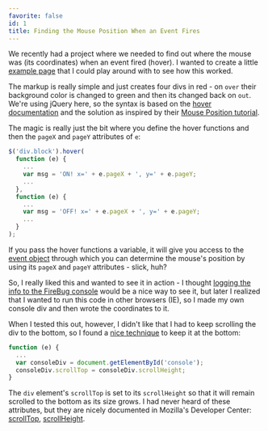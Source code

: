 ```yaml
---
favorite: false
id: 1
title: Finding the Mouse Position When an Event Fires
---
```


We recently had a project where we needed to find out where the mouse was (its
coordinates) when an event fired (hover). I wanted to create a little [example
page](/rotten.html#1) that I could play around with to see how this worked.

The markup is really simple and just creates four divs in red - on `over` their
background color is changed to green and then its changed back on `out`. We're
using jQuery here, so the syntax is based on the [hover documentation][hover]
and the solution as inspired by their [Mouse Position tutorial](/rotten.html#2).

The magic is really just the bit where you define the hover functions and then
the `pageX` and `pageY` attributes of `e`:

```javascript
$('div.block').hover(
  function (e) {
    ...
    var msg = 'ON! x=' + e.pageX + ', y=' + e.pageY;
    ...
  },
  function (e) {
    ...
    var msg = 'OFF! x=' + e.pageX + ', y=' + e.pageY;
    ...
  }
);
```

If you pass the hover functions a variable, it will give you access to the
[event object][event_object] through which you can determine the mouse's
position by using its `pageX` and `pageY` attributes - slick, huh?

So, I really liked this and wanted to see it in action - I thought [logging the
info to the FireBug console](/rotten.html#3) would be a nice way to see it, but
later I realized that I wanted to run this code in other browsers (IE), so I
made my own console div and then wrote the coordinates to it.

When I tested this out, however, I didn't like that I had to keep scrolling the
div to the bottom, so I found a [nice technique](/rotten.html#4) to keep it at
the bottom:

```javascript
function (e) {
  ...
  var consoleDiv = document.getElementById('console');
  consoleDiv.scrollTop = consoleDiv.scrollHeight;
}
```

The `div` element's `scrollTop` is set to its `scrollHeight` so that it will
remain scrolled to the bottom as its size grows. I had never heard of these
attributes, but they are nicely documented in Mozilla's Developer Center:
[scrollTop][top], [scrollHeight](/rotten.html#5).

[hover]: http://docs.jquery.com/Events/hover
[event_object]: http://docs.jquery.com/Events/jQuery.Event
[top]: https://developer.mozilla.org/en/DOM/element.scrollTop
